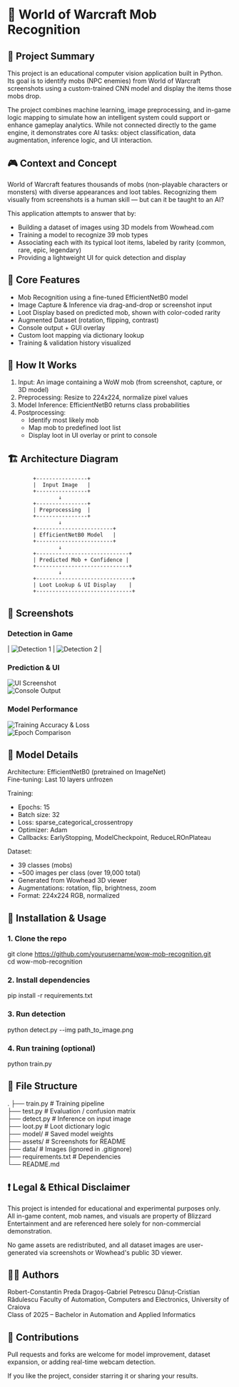 # 🧠 World of Warcraft Mob Recognition

## 📌 Project Summary

This project is an educational computer vision application built in Python.  
Its goal is to identify mobs (NPC enemies) from World of Warcraft screenshots using a custom-trained CNN model and display the items those mobs drop.

The project combines machine learning, image preprocessing, and in-game logic mapping to simulate how an intelligent system could support or enhance gameplay analytics. While not connected directly to the game engine, it demonstrates core AI tasks: object classification, data augmentation, inference logic, and UI interaction.

## 🎮 Context and Concept

World of Warcraft features thousands of mobs (non-playable characters or monsters) with diverse appearances and loot tables. Recognizing them visually from screenshots is a human skill — but can it be taught to an AI?

This application attempts to answer that by:
- Building a dataset of images using 3D models from Wowhead.com
- Training a model to recognize 39 mob types
- Associating each with its typical loot items, labeled by rarity (common, rare, epic, legendary)
- Providing a lightweight UI for quick detection and display

## 🧩 Core Features

- Mob Recognition using a fine-tuned EfficientNetB0 model
- Image Capture & Inference via drag-and-drop or screenshot input
- Loot Display based on predicted mob, shown with color-coded rarity
- Augmented Dataset (rotation, flipping, contrast)
- Console output + GUI overlay
- Custom loot mapping via dictionary lookup
- Training & validation history visualized

## 🚀 How It Works

1. Input: An image containing a WoW mob (from screenshot, capture, or 3D model)
2. Preprocessing: Resize to 224x224, normalize pixel values
3. Model Inference: EfficientNetB0 returns class probabilities
4. Postprocessing:
   - Identify most likely mob
   - Map mob to predefined loot list
   - Display loot in UI overlay or print to console

## 🏗️ Architecture Diagram

            +----------------+
            |  Input Image   |
            +----------------+
                    ↓
            +----------------+
            | Preprocessing  |
            +----------------+
                    ↓
            +------------------------+
            | EfficientNetB0 Model   |
            +------------------------+
                    ↓
            +-----------------------------+
            | Predicted Mob + Confidence |
            +-----------------------------+
                    ↓
            +------------------------------+
            | Loot Lookup & UI Display    |
            +------------------------------+

## 📸 Screenshots

### Detection in Game
| ![Detection 1](assets/detection_ingame1.png) | ![Detection 2](assets/detection_ingame2.png) |

### Prediction & UI
![UI Screenshot](assets/ui.png)  
![Console Output](assets/output_test.png)

### Model Performance
![Training Accuracy & Loss](assets/training_accuracy_loss.png)  
![Epoch Comparison](assets/accuracy_compare.png)

## 🧠 Model Details

Architecture: EfficientNetB0 (pretrained on ImageNet)  
Fine-tuning: Last 10 layers unfrozen

Training:
- Epochs: 15
- Batch size: 32
- Loss: sparse_categorical_crossentropy
- Optimizer: Adam
- Callbacks: EarlyStopping, ModelCheckpoint, ReduceLROnPlateau

Dataset:
- 39 classes (mobs)
- ~500 images per class (over 19,000 total)
- Generated from Wowhead 3D viewer
- Augmentations: rotation, flip, brightness, zoom
- Format: 224x224 RGB, normalized

## 🔧 Installation & Usage

### 1. Clone the repo

git clone https://github.com/yourusername/wow-mob-recognition.git  
cd wow-mob-recognition

### 2. Install dependencies

pip install -r requirements.txt

### 3. Run detection

python detect.py --img path_to_image.png

### 4. Run training (optional)

python train.py

## 📁 File Structure

.
├── train.py             # Training pipeline  
├── test.py              # Evaluation / confusion matrix  
├── detect.py            # Inference on input image  
├── loot.py              # Loot dictionary logic  
├── model/               # Saved model weights  
├── assets/              # Screenshots for README  
├── data/                # Images (ignored in .gitignore)  
├── requirements.txt     # Dependencies  
└── README.md

## ❗ Legal & Ethical Disclaimer

This project is intended for educational and experimental purposes only.  
All in-game content, mob names, and visuals are property of Blizzard Entertainment and are referenced here solely for non-commercial demonstration.

No game assets are redistributed, and all dataset images are user-generated via screenshots or Wowhead's public 3D viewer.

## 👨‍💻 Authors

Robert-Constantin Preda
Dragoș-Gabriel Petrescu
Dănuț-Cristian Rădulescu
Faculty of Automation, Computers and Electronics, University of Craiova  
Class of 2025 – Bachelor in Automation and Applied Informatics

## 🤝 Contributions

Pull requests and forks are welcome for model improvement, dataset expansion, or adding real-time webcam detection.

If you like the project, consider starring it or sharing your results.

